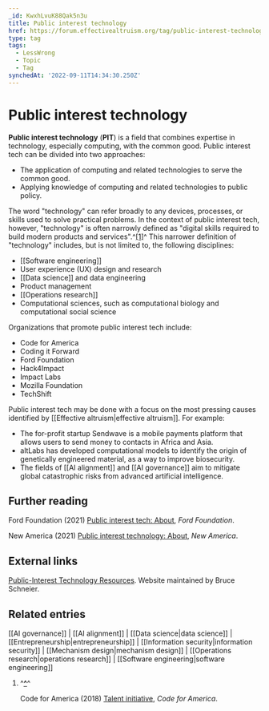 ```yaml
---
_id: KwxhLvuK88Qak5n3u
title: Public interest technology
href: https://forum.effectivealtruism.org/tag/public-interest-technology
type: tag
tags:
  - LessWrong
  - Topic
  - Tag
synchedAt: '2022-09-11T14:34:30.250Z'
---
```

# Public interest technology

**Public interest technology** (**PIT**) is a field that combines expertise in technology, especially computing, with the common good. Public interest tech can be divided into two approaches:

*   The application of computing and related technologies to serve the common good.
*   Applying knowledge of computing and related technologies to public policy.

The word "technology" can refer broadly to any devices, processes, or skills used to solve practical problems. In the context of public interest tech, however, "technology" is often narrowly defined as "digital skills required to build modern products and services".^[\[1\]](#fngpj37qnj4do)^ This narrower definition of "technology" includes, but is not limited to, the following disciplines:

*   [[Software engineering]]
*   User experience (UX) design and research
*   [[Data science]] and data engineering
*   Product management
*   [[Operations research]]
*   Computational sciences, such as computational biology and computational social science

Organizations that promote public interest tech include:

*   Code for America
*   Coding it Forward
*   Ford Foundation
*   Hack4Impact
*   Impact Labs
*   Mozilla Foundation
*   TechShift

Public interest tech may be done with a focus on the most pressing causes identified by [[Effective altruism|effective altruism]]. For example:

*   The for-profit startup Sendwave is a mobile payments platform that allows users to send money to contacts in Africa and Asia.
*   altLabs has developed computational models to identify the origin of genetically engineered material, as a way to improve biosecurity.
*   The fields of [[AI alignment]] and [[AI governance]] aim to mitigate global catastrophic risks from advanced artificial intelligence.

Further reading
---------------

Ford Foundation (2021) [Public interest tech: About](https://www.fordfoundation.org/campaigns/public-interest-tech/about/), *Ford Foundation*.

New America (2021) [Public interest technology: About](http://newamerica.org/pit/), *New America*.

External links
--------------

[Public-Interest Technology Resources](https://public-interest-tech.com/). Website maintained by Bruce Schneier.

Related entries
---------------

[[AI governance]] | [[AI alignment]] | [[Data science|data science]] | [[Entrepreneurship|entrepreneurship]] | [[Information security|information security]] | [[Mechanism design|mechanism design]] | [[Operations research|operations research]] | [[Software engineering|software engineering]]

1.  ^**[^](#fnrefgpj37qnj4do)**^
    
    Code for America (2018) [Talent initiative](https://www.codeforamerica.org/programs/talent-initiative), *Code for America*.